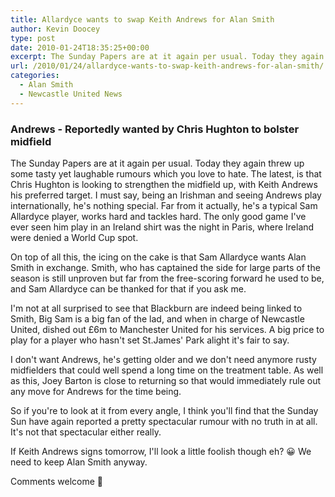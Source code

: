 ```yaml
---
title: Allardyce wants to swap Keith Andrews for Alan Smith
author: Kevin Doocey
type: post
date: 2010-01-24T18:35:25+00:00
excerpt: The Sunday Papers are at it again per usual. Today they again threw up..
url: /2010/01/24/allardyce-wants-to-swap-keith-andrews-for-alan-smith/
categories:
  - Alan Smith
  - Newcastle United News
---
```


### Andrews - Reportedly wanted by Chris Hughton to bolster midfield

The Sunday Papers are at it again per usual. Today they again threw up some tasty yet laughable rumours which you love to hate. The latest, is that Chris Hughton is looking to strengthen the midfield up, with Keith Andrews his preferred target. I must say, being an Irishman and seeing Andrews play internationally, he's nothing special. Far from it actually, he's a typical Sam Allardyce player, works hard and tackles hard. The only good game I've ever seen him play in an Ireland shirt was the night in Paris, where Ireland were denied a World Cup spot.

On top of all this, the icing on the cake is that Sam Allardyce wants Alan Smith in exchange. Smith, who has captained the side for large parts of the season is still unproven but far from the free-scoring forward he used to be, and Sam Allardyce can be thanked for that if you ask me.

I'm not at all surprised to see that Blackburn are indeed being linked to Smith, Big Sam is a big fan of the lad, and when in charge of Newcastle United, dished out £6m to Manchester United for his services. A big price to play for a player who hasn't set St.James' Park alight it's fair to say.

I don't want Andrews, he's getting older and we don't need anymore rusty midfielders that could well spend a long time on the treatment table. As well as this, Joey Barton is close to returning so that would immediately rule out any move for Andrews for the time being.

So if you're to look at it from every angle, I think you'll find that the Sunday Sun have again reported a pretty spectacular rumour with no truth in at all. It's not that spectacular either really.

If Keith Andrews signs tomorrow, I'll look a little foolish though eh? 😀 We need to keep Alan Smith anyway.

Comments welcome 🙂
